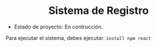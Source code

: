 <h1 align="center"> Sistema de Registro </h1>

- Estado de proyecto: En contrucción.

Para ejecutar el sistema, debes ejecutar:
``` install npm react ```
